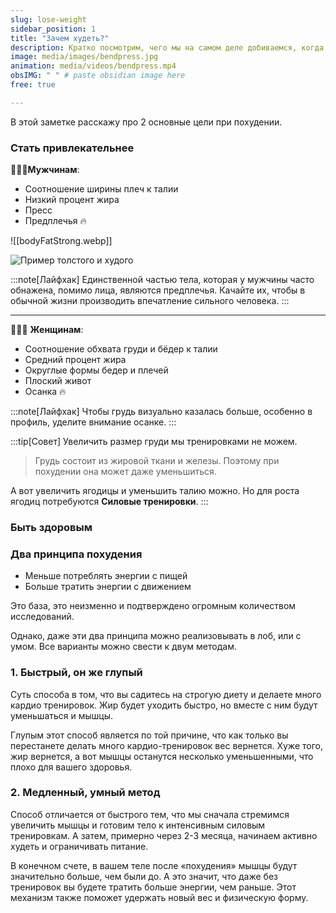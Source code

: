 ```yaml
---
slug: lose-weight
sidebar_position: 1
title: "Зачем худеть?"
description: Кратко посмотрим, чего мы на самом деле добиваемся, когда стараемся похудеть
image: media/images/bendpress.jpg
animation: media/videos/bendpress.mp4
obsIMG: " " # paste obsidian image here
free: true

---
```

В этой заметке расскажу про 2 основные цели при похудении.

### Стать привлекательнее



👨🏻‍🦱**Мужчинам**:
- Соотношение ширины плеч к талии
- Низкий процент жира
- Пресс
- Предплечья 🔥

![[bodyFatStrong.webp]]

![Пример толстого и худого](/img/bodyFatStrong.webp)

:::note[Лайфхак]
Единственной частью тела, которая у мужчины часто обнажена, помимо лица, являются предплечья. Качайте их, чтобы в обычной жизни производить впечатление сильного человека.
:::

---

👩🏻‍🦰 **Женщинам**:
- Соотношение обхвата груди и бёдер к талии
- Средний процент жира
- Округлые формы бедер и плечей
- Плоский живот
- Осанка 🔥



:::note[Лайфхак]
Чтобы грудь визуально казалась больше, особенно в профиль, уделите внимание осанке. 
:::

:::tip[Совет]
Увеличить размер груди мы тренировками не можем. 
> Грудь состоит из жировой ткани и железы. Поэтому при похудении она может даже уменьшиться.

А вот увеличить ягодицы и уменьшить талию можно. Но для роста ягодиц потребуются **Силовые тренировки**.
:::

### Быть здоровым




### Два принципа похудения
- Меньше потреблять энергии с пищей
- Больше тратить энергии с движением

Это база, это неизменно и подтверждено огромным количеством исследований.

Однако, даже эти два принципа можно реализовывать в лоб, или с умом. Все варианты можно свести к двум методам.

### 1. Быстрый, он же глупый
Суть способа в том, что вы садитесь на строгую диету и делаете много кардио тренировок. Жир будет уходить быстро, но вместе с ним будут уменьшаться и мышцы.

Глупым этот способ является по той причине, что как только вы перестанете делать много кардио-тренировок вес вернется. Хуже того, жир вернется, а вот мышцы останутся несколько уменьшенными, что плохо для вашего здоровья.

### 2. Медленный, умный метод

Способ отличается от быстрого тем, что мы сначала стремимся увеличить мышцы и готовим тело к интенсивным силовым тренировкам. А затем, примерно через 2-3 месяца, начинаем активно худеть и ограничивать питание.

В конечном счете, в вашем теле после «похудения» мышцы будут значительно больше, чем были до. А это значит, что даже без тренировок вы будете тратить больше энергии, чем раньше. Этот механизм также поможет удержать новый вес и физическую форму.

